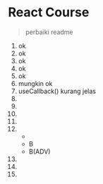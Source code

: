 # React Course

> perbaiki readme

1. ok
2. ok
3. ok
4. ok
5. ok
6. mungkin ok
7. useCallback() kurang jelas
8.
9.
10.
11.
12. -
    - B
    - B(ADV)
13.
14.
15.
